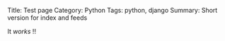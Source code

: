 Title: Test page
Category: Python
Tags: python, django
Summary: Short version for index and feeds

It *works* !!
